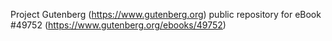 Project Gutenberg (https://www.gutenberg.org) public repository for eBook #49752 (https://www.gutenberg.org/ebooks/49752)
